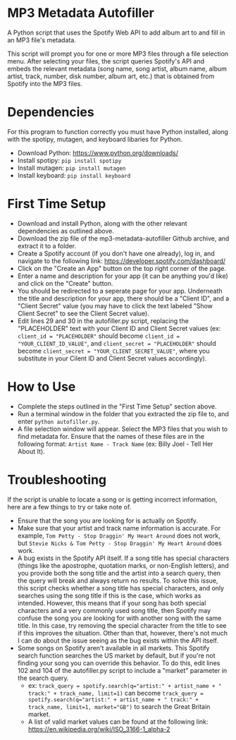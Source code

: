 # MP3 Metadata Autofiller
A Python script that uses the Spotify Web API to add album art to and fill in an MP3 file's metadata. 

This script will prompt you for one or more MP3 files through a file selection menu. After selecting your files, the script queries Spotify's API and embeds the relevant metadata (song name, song artist, album name, album artist, track, number, disk number, album art, etc.) that is obtained from Spotify into the MP3 files. 

# Dependencies
For this program to function correctly you must have Python installed, along with the spotipy, mutagen, and keyboard libaries for Python.

- Download Python: https://www.python.org/downloads/
- Install spotipy: `pip install spotipy`
- Install mutagen: `pip install mutagen`
- Install keyboard: `pip install keyboard`

# First Time Setup
- Download and install Python, along with the other relevant dependencies as outlined above. 
- Download the zip file of the mp3-metadata-autofiller Github archive, and extract it to a folder. 
- Create a Spotify account (if you don't have one already), log in, and navigate to the following link: https://developer.spotify.com/dashboard/
- Click on the "Create an App" button on the top right corner of the page. 
- Enter a name and description for your app (it can be anything you'd like) and click on the "Create" button.
- You should be redirected to a seperate page for your app. Underneath the title and description for your app, there should be a "Client ID", and a "Client Secret" value (you may have to click the text labeled "Show Client Secret" to see the Client Secret value). 
- Edit lines 29 and 30 in the autofiller.py script, replacing the "PLACEHOLDER" text with your Client ID and Client Secret values (ex: `client_id = "PLACEHOLDER"` should become `client_id = "YOUR_CLIENT_ID_VALUE"`, and `client_secret = "PLACEHOLDER"` should become `client_secret = "YOUR_CLIENT_SECRET_VALUE"`, where you substitute in your Cilent ID and Client Secret values accordingly). 

# How to Use
- Complete the steps outlined in the "First Time Setup" section above. 
- Run a terminal window in the folder that you extracted the zip file to, and enter `python autofiller.py`.
- A file selection window will appear. Select the MP3 files that you wish to find metadata for. Ensure that the names of these files are in the following format: `Artist Name - Track Name` (ex: Billy Joel - Tell Her About It).  

# Troubleshooting
If the script is unable to locate a song or is getting incorrect information, here are a few things to try or take note of. 

- Ensure that the song you are looking for is actually on Spotify.
- Make sure that your artist and track name information is accurate. For example, `Tom Petty - Stop Draggin' My Heart Around` does not work, but `Stevie Nicks & Tom Petty - Stop Draggin' My Heart Around` does work. 
- A bug exists in the Spotify API itself. If a song title has special characters (things like the apostrophe, quotation marks, or non-English letters), and you provide both the song title and the artist into a search query, then the query will break and always return no results. To solve this issue, this script checks whether a song title has special characters, and only searches using the song title if this is the case, which works as intended. However, this means that if your song has both special characters and a very commonly used song title, then Spotify may confuse the song you are looking for with another song with the same title. In this case, try removing the special character from the title to see if this improves the situation. Other than that, however, there's not much I can do about the issue seeing as the bug exists within the API itself.
- Some songs on Spotify aren't available in all markets. This Spotify search function searches the US market by default, but if you're not finding your song you can override this behavior. To do this, edit lines 102 and 104 of the autofiller.py script to include a "market" parameter in the search query. 
    - ex: `track_query = spotify.search(q="artist:" + artist_name + " track:" + track_name, limit=1)` can become `track_query = spotify.search(q="artist:" + artist_name + " track:" + track_name, limit=1, market="GB")` to search the Great Britain market.
    - A list of valid market values can be found at the following link: https://en.wikipedia.org/wiki/ISO_3166-1_alpha-2
